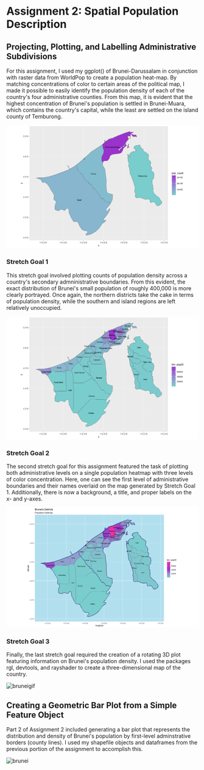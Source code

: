 # Assignment 2: Spatial Population Description

## Projecting, Plotting, and Labelling Administrative Subdivisions

For this assignment, I used my ggplot() of Brunei-Darussalam in conjunction with raster data from WorldPop to create a population heat-map. By matching concentrations of color to certain areas of the political map, I made it possible to easily identify the population density of each of the country's four administrative counties. From this map, it is evident that the highest concentration of Brunei's population is settled in Brunei-Muara, which contains the country's capital, while the least are settled on the island county of Temburong. 

![population map](assign2_plot.png) 

### Stretch Goal 1

This stretch goal involved plotting counts of population density across a country's secondary admninistrative boundaries. From this evident, the exact distribution of Brunei's small population of roughly 400,000 is more clearly portrayed. Once again, the northern districts take the cake in terms of population density, while the southern and island regions are left relatively unoccupied. 

![stretch 1](assign2_stretch1_plot.png)

### Stretch Goal 2

The second stretch goal for this assignment featured the task of plotting both administrative levels on a single population heatmap with three levels of color concentration. Here, one can see the first level of administrative boundaries and their names overlaid on the map generated by Stretch Goal 1. Additionally, there is now a background, a title, and proper labels on the x- and y-axes. 

![stretch 2](assign2_stretch2_plot.png)

### Stretch Goal 3

Finally, the last stretch goal required the creation of a rotating 3D plot featuring information on Brunei's population density. I used the packages rgl, devtools, and rayshader to create a three-dimensional map of the country. 

![bruneigif](https://user-images.githubusercontent.com/70035366/110175953-8e5c1100-7dd0-11eb-8f48-eefdddff393a.gif)

## Creating a Geometric Bar Plot from a Simple Feature Object

Part 2 of Assignment 2 included generating a bar plot that represents the distribution and density of Brunei's population by first-level adminstrative borders (county lines). I used my shapefile objects and dataframes from the previous portion of the assignment to accomplish this. 

![brunei](https://user-images.githubusercontent.com/70035366/110176801-e5aeb100-7dd1-11eb-870d-bf75d6dbb306.png)
